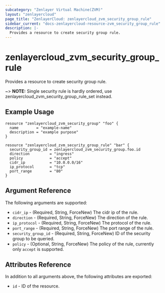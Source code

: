 ```yaml
---
subcategory: "Zenlayer Virtual Machine(ZVM)"
layout: "zenlayercloud"
page_title: "ZenlayerCloud: zenlayercloud_zvm_security_group_rule"
sidebar_current: "docs-zenlayercloud-resource-zvm_security_group_rule"
description: |-
  Provides a resource to create security group rule.
---
```


# zenlayercloud_zvm_security_group_rule

Provides a resource to create security group rule.

~> **NOTE:** Single security rule is hardly ordered, use zenlayercloud_zvm_security_group_rule_set instead.

## Example Usage

```hcl
resource "zenlayercloud_zvm_security_group" "foo" {
  name        = "example-name"
  description = "example purpose"
}

resource "zenlayercloud_zvm_security_group_rule" "bar" {
  security_group_id = zenlayercloud_zvm_security_group.foo.id
  direction         = "ingress"
  policy            = "accept"
  cidr_ip           = "10.0.0.0/16"
  ip_protocol       = "tcp"
  port_range        = "80"
}
```

## Argument Reference

The following arguments are supported:

* `cidr_ip` - (Required, String, ForceNew) The cidr ip of the rule.
* `direction` - (Required, String, ForceNew) The direction of the rule.
* `ip_protocol` - (Required, String, ForceNew) The protocol of the rule.
* `port_range` - (Required, String, ForceNew) The port range of the rule.
* `security_group_id` - (Required, String, ForceNew) ID of the security group to be queried.
* `policy` - (Optional, String, ForceNew) The policy of the rule, currently only `accept` is supported.

## Attributes Reference

In addition to all arguments above, the following attributes are exported:

* `id` - ID of the resource.



